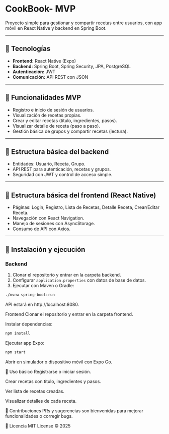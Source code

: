 # CookBook- MVP

Proyecto simple para gestionar y compartir recetas entre usuarios, con app móvil en React Native y backend en Spring Boot.

---

## 🚀 Tecnologías

- **Frontend:** React Native (Expo)
- **Backend:** Spring Boot, Spring Security, JPA, PostgreSQL
- **Autenticación:** JWT
- **Comunicación:** API REST con JSON

---

## 🎯 Funcionalidades MVP

- Registro e inicio de sesión de usuarios.
- Visualización de recetas propias.
- Crear y editar recetas (título, ingredientes, pasos).
- Visualizar detalle de receta (paso a paso).
- Gestión básica de grupos y compartir recetas (lectura).

---

## 🧩 Estructura básica del backend

- Entidades: Usuario, Receta, Grupo.
- API REST para autenticación, recetas y grupos.
- Seguridad con JWT y control de acceso simple.

---

## 📱 Estructura básica del frontend (React Native)

- Páginas: Login, Registro, Lista de Recetas, Detalle Receta, Crear/Editar Receta.
- Navegación con React Navigation.
- Manejo de sesiones con AsyncStorage.
- Consumo de API con Axios.

---

## 🔧 Instalación y ejecución

### Backend

1. Clonar el repositorio y entrar en la carpeta backend.
2. Configurar `application.properties` con datos de base de datos.
3. Ejecutar con Maven o Gradle:

```bash
./mvnw spring-boot:run
```
API estará en http://localhost:8080.

Frontend
Clonar el repositorio y entrar en la carpeta frontend.

Instalar dependencias:

```bash
npm install
```
Ejecutar app Expo:

```bash
npm start
```
Abrir en simulador o dispositivo móvil con Expo Go.

📝 Uso básico
Registrarse o iniciar sesión.

Crear recetas con título, ingredientes y pasos.

Ver lista de recetas creadas.

Visualizar detalles de cada receta.

🤝 Contribuciones
PRs y sugerencias son bienvenidas para mejorar funcionalidades o corregir bugs.

📄 Licencia
MIT License © 2025

